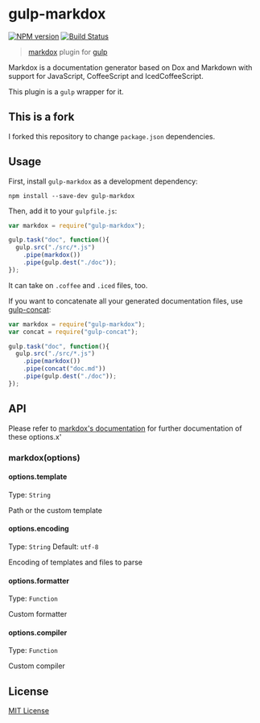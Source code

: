 # gulp-markdox
[![NPM version][npm-image]][npm-url] [![Build Status](https://travis-ci.org/gberger/gulp-markdox.png)](https://travis-ci.org/gberger/gulp-markdox)

> [markdox](https://github.com/cbou/markdox) plugin for [gulp](https://github.com/wearefractal/gulp)

Markdox is a documentation generator based on Dox and Markdown with support for JavaScript, CoffeeScript and IcedCoffeeScript.

This plugin is a `gulp` wrapper for it.


## This is a fork

I forked this repository to change `package.json` dependencies.

## Usage

First, install `gulp-markdox` as a development dependency:

```shell
npm install --save-dev gulp-markdox
```

Then, add it to your `gulpfile.js`:

```javascript
var markdox = require("gulp-markdox");

gulp.task("doc", function(){
  gulp.src("./src/*.js")
    .pipe(markdox())
    .pipe(gulp.dest("./doc"));
});
```

It can take on `.coffee` and `.iced` files, too.

If you want to concatenate all your generated documentation files, use [gulp-concat](https://github.com/wearefractal/gulp-concat):

```javascript
var markdox = require("gulp-markdox");
var concat = require("gulp-concat");

gulp.task("doc", function(){
  gulp.src("./src/*.js")
    .pipe(markdox())
    .pipe(concat("doc.md"))
    .pipe(gulp.dest("./doc"));
});
```

## API

Please refer to [markdox's documentation](https://github.com/cbou/markdox) for further documentation of these options.x'

### markdox(options)

#### options.template
Type: `String`  

Path or the custom template

#### options.encoding
Type: `String`
Default: `utf-8`

Encoding of templates and files to parse

#### options.formatter
Type: `Function`

Custom formatter

#### options.compiler
Type: `Function`

Custom compiler


## License

[MIT License](http://en.wikipedia.org/wiki/MIT_License)

[npm-url]: https://npmjs.org/package/gulp-markdox
[npm-image]: https://badge.fury.io/js/gulp-markdox.png

[travis-url]: http://travis-ci.org/gberger/gulp-markdox
[travis-image]: https://secure.travis-ci.org/gberger/gulp-markdox.png?branch=master
